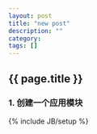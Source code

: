 ```yaml
---
layout: post
title: "new post"
description: ""
category: 
tags: []
---
```

<h2>{{ page.title }}</h2>
<h3>1. 创建一个应用模块</h3>
{% include JB/setup %}
